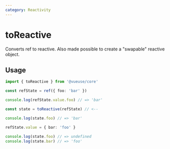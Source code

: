 ```yaml
---
category: Reactivity
---
```


# toReactive

Converts ref to reactive. Also made possible to create a "swapable" reactive object.

## Usage

```ts
import { toReactive } from '@vueuse/core'

const refState = ref({ foo: 'bar' })

console.log(refState.value.foo) // => 'bar'

const state = toReactive(refState) // <--

console.log(state.foo) // => 'bar'

refState.value = { bar: 'foo' }

console.log(state.foo) // => undefined
console.log(state.bar) // => 'foo'
```
